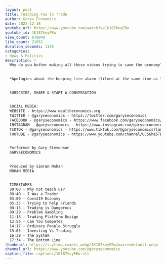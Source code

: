 ```yaml
---
layout: post
title: Teaching You To Trade
author: Garys Economics
date: 2022-12-18
youtube_url: https://www.youtube.com/watch?v=1K187kvyFBw
youtube_id: 1K187kvyFBw
view_count: 678840
like_count: 21852
duration_seconds: 1148
categories:
- News & Politics
description: |
  Why do you bother making all these videos trying to save the economy? if you're such a good trader why don't you just teach us all to trade and then we could all be millionaires...
  
  
  *Apologies about the beeping fire alarm (filmed at the same time as last week's video) It has now been addressed - Simran
  
  
  SUBSCRIBE, SHARE & START A CONVERSATION
  
  
  SOCIAL MEDIA:
  WEBSITE - https://www.wealtheconomics.org
  TWITTER - @garyseconomics - https://twitter.com/garyseconomics
  FACEBOOK - @garyseconomics - https://www.facebook.com/garyseconomics/
  INSTAGRAM - @garyseconomics - https://www.instagram.com/garyseconomics/
  TIKTOK - @garyseconomics - https://www.tiktok.com/@garyseconomics?lang=en
  YOUTUBE - @garyseconomics - https://www.youtube.com/channel/UC5Ghe5TBQGYIOANuiNW4hDQ
  
  
  Performed by Gary Stevenson
  GARYSECONOMICS
  
  
  Produced by Simran Mohan
  MOHAN MEDIA
  
  
  TIMESTAMPS
  00:00 - Why not teach us?
  00:40 - I Was a Trader
  03:00 - Covid19 Economy
  05:35 - Trying to help Friends
  08:13 - Trading is Dangerous
  09:29 - Problem Gambling
  11:18 - Trading Platform Design
  12:56 - Can You Compete?
  14:17 - Ordinary People Struggle
  15:05 - Investing Vs Trading
  16:39 - The System
  17:34 - The Bottom Line
thumbnail: https://i.ytimg.com/vi_webp/1K187kvyFBw/maxresdefault.webp
channel_url: https://www.youtube.com/@garyseconomics
caption_file: captions/1K187kvyFBw.vtt
---
```

